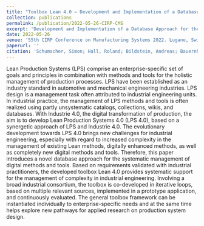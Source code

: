 ```yaml
---
title: "Toolbox Lean 4.0 – Development and Implementation of a Database Approach for the Management of Digital Methods and Tools"
collection: publications
permalink: /publication/2022-05-26-CIRP-CMS
excerpt: 'Development and Implementation of a Database Approach for the Management of Digital Methods and Tools.'
date: 2022-05-26
venue: '55th CIRP Conference on Manufacturing Systems 2022. Lugano, Switzerland'
paperurl: ''
citation: 'Schumacher, Simon; Hall, Roland; Bildstein, Andreas; Bauernhansl, Thomas (2022). &quot;Toolbox Lean 4.0 – Development and Implementation of a Database Approach for the Management of Digital Methods and Tools&quot; <i>Procedia CIRP 107</i> (2022), p. 440-445.'
---
```

Lean Production Systems (LPS) comprise an enterprise-specific set of goals and principles in combination with methods and tools for the holistic management of production processes. LPS have been established as an industry standard in automotive and mechanical engineering industries. LPS design is a management task often attributed to industrial engineering units. In industrial practice, the management of LPS methods and tools is often realized using partly unsystematic catalogs, collections, wikis, and databases. With Industrie 4.0, the digital transformation of production, the aim is to develop Lean Production Systems 4.0 (LPS 4.0), based on a synergetic approach of LPS and Industrie 4.0.
The evolutionary development towards LPS 4.0 brings new challenges for industrial engineering, especially with regard to increased complexity in the management of existing Lean methods, digitally enhanced methods, as well as completely new digital methods and tools. Therefore, this paper introduces a novel database approach for the systematic management of digital methods and tools. Based on requirements validated with industrial practitioners, the developed toolbox Lean 4.0 provides systematic support for the management of complexity in industrial engineering. Involving a broad industrial consortium, the toolbox is co-developed in iterative loops, based on multiple relevant sources, implemented in a prototype application, and continuously evaluated. The general toolbox framework can be instantiated individually to enterprise-specific needs and at the same time helps explore new pathways for applied research on production system design.
